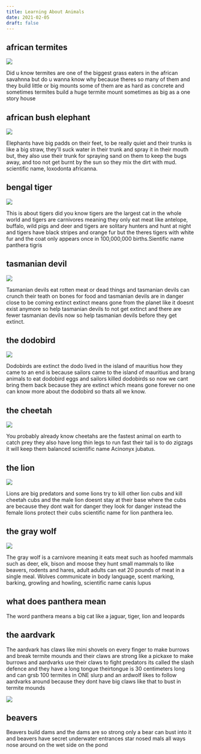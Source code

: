 ```yaml
---
title: Learning About Animals
date: 2021-02-05
draft: false
---
```



## african termites

![](https://upload.wikimedia.org/wikipedia/commons/7/71/Isoptera.jpg)

Did u know termites are one of the biggest grass eaters in the african savahnna but do u wanna know why because theres so many of them and they build little or big mounts some of them are as hard as concrete and sometimes termites build a huge termite mount sometimes as big as a one story house

## african bush elephant

![](https://upload.wikimedia.org/wikipedia/commons/3/37/African_Bush_Elephant.jpg) 

 Elephants have big padds on their feet, to be really quiet and their trunks is like a big straw, they'll suck water in their trunk and spray it in their mouth but, they also use their trunk for spraying sand on them to keep the bugs away, and too not get burnt by the sun so they mix the dirt with mud. scientific name, loxodonta africanna.

## bengal tiger

![](https://upload.wikimedia.org/wikipedia/commons/6/66/Adult_male_Royal_Bengal_tiger.jpg)

This is about tigers did you know tigers are the largest cat in the whole world and tigers are carnivores meaning they only eat meat like antelope, buffalo, wild pigs and deer and tigers are solitary hunters and hunt at night and tigers have black stripes and orange fur but the theres tigers with white fur and the coat only appears once in 100,000,000 births.Sientific name panthera tigris

## tasmanian devil

![](https://upload.wikimedia.org/wikipedia/commons/4/43/Sarcophilus_harrisii_taranna.jpg)

Tasmanian devils eat rotten meat or dead things and tasmanian devils can crunch their teath on bones for food and tasmanian devils are in danger close to be coming extinct extinct means gone from the planet like it doesnt exist anymore so help tasmanian devils to not get extinct and there are fewer tasmanian devils now so help tasmanian devils before they get extinct.

## the dodobird

![](https://upload.wikimedia.org/wikipedia/commons/7/79/Dronte_17th_Century_color_corrected.jpg)

Dodobirds are extinct the dodo lived in the island of mauritius how they came to an end is because sailors came to the island of mauritius and brang animals to eat dodobird eggs and sailors killed dodobirds so now we cant bring them back because they are extinct which means gone forever no one can know more about the dodobird so thats all we know.

## the cheetah

![](https://www.kasandbox.org/programming-images/animals/cheetah.png)

You probably already know cheetahs are the fastest animal on earth to catch prey they also have long thin legs to run fast their tail is to do zigzags it will keep them balanced scientific name Acinonyx jubatus.

## the lion

![](https://upload.wikimedia.org/wikipedia/commons/7/73/Lion_waiting_in_Namibia.jpg)

Lions are big predators and some lions try to kill other lion cubs and kill cheetah cubs and the male lion doesnt stay at their base where the cubs are because they dont wait for danger they look for danger instead the female lions protect their cubs scientific name for lion panthera leo.

## the gray wolf

![](https://upload.wikimedia.org/wikipedia/commons/5/5f/Kolm%C3%A5rden_Wolf.jpg)

The gray wolf is a carnivore meaning it eats meat such as hoofed mammals such as deer, elk, bison and moose they hunt small mammals to like beavers, rodents and hares, adult adults can eat 20 pounds of meat in a single meal. Wolves communicate in body language, scent marking, barking, growling and howling, scientific name canis lupus

## what does panthera mean

The word panthera means a big cat like a jaguar, tiger, lion and leopards

## the aardvark

The aardvark has claws like mini shovels on every finger to make burrows and break termite mounds and their claws are strong like a pickaxe to make burrows and aardvarks use their claws to fight predators its called the slash defence and they have a long tongue theirtongue is 30 centimeters long and can grsb 100 termites in ONE slurp and an ardwolf likes to follow aardvarks around because they dont have big claws like that to bust in termite mounds

![](/commons/6/6b/American_Beaver.jpg)

## beavers

Beavers build dams and the dams are so strong only a bear can bust into it and beavers have secret underwater entrances star nosed mals all ways nose around on the wet side on the pond

